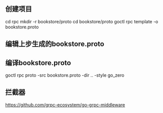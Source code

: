 ## 创建项目
cd rpc
mkdir -r bookstore/proto
cd   bookstore/proto
goctl rpc template -o bookstore.proto

## 编辑上步生成的bookstore.proto

## 编译bookstore.proto
goctl rpc proto -src bookstore.proto -dir .. -style go_zero

## 拦截器
https://github.com/grpc-ecosystem/go-grpc-middleware
